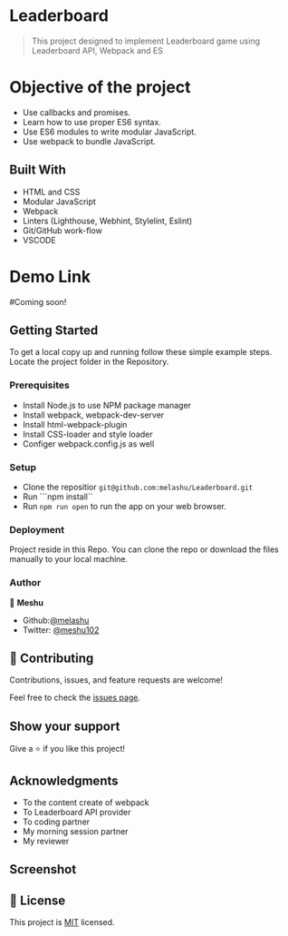 
# **Leaderboard**
> This project designed to implement Leaderboard game using Leaderboard API, Webpack and ES

# Objective of the project

- Use callbacks and promises.
- Learn how to use proper ES6 syntax.
- Use ES6 modules to write modular JavaScript.
- Use webpack to bundle JavaScript.

## Built With

- HTML and CSS
- Modular JavaScript
- Webpack
- Linters (Lighthouse, Webhint, Stylelint, Eslint)
- Git/GitHub work-flow
- VSCODE

# Demo Link

#Coming soon!

## Getting Started

To get a local copy up and running follow these simple example steps.
Locate the project folder in the Repository.

### Prerequisites

- Install Node.js to use NPM package manager 
- Install webpack, webpack-dev-server
- Install html-webpack-plugin 
- Install CSS-loader and style loader 
- Configer webpack.config.js as well

### Setup 
- Clone the repositior ```git@github.com:melashu/Leaderboard.git```
- Run ```npm install``
- Run ```npm run open``` to run the app on your web browser.

### Deployment
  Project reside in this Repo. You can clone the repo or download the files manually to your local machine.

### Author 
👤 **Meshu**

- Github:[@melashu](https://github.com/melashu)
- Twitter: [@meshu102](https://twitter.com/meshu102)
 
## 🤝 Contributing

Contributions, issues, and feature requests are welcome!

Feel free to check the [issues page](../../issues/).

## Show your support

Give a ⭐️ if you like this project!

## Acknowledgments

- To the content create of webpack 
- To Leaderboard API provider 
- To coding partner
- My morning session partner 
- My reviewer

## Screenshot 

## 📝 License

This project is [MIT](./LICENSE) licensed.

